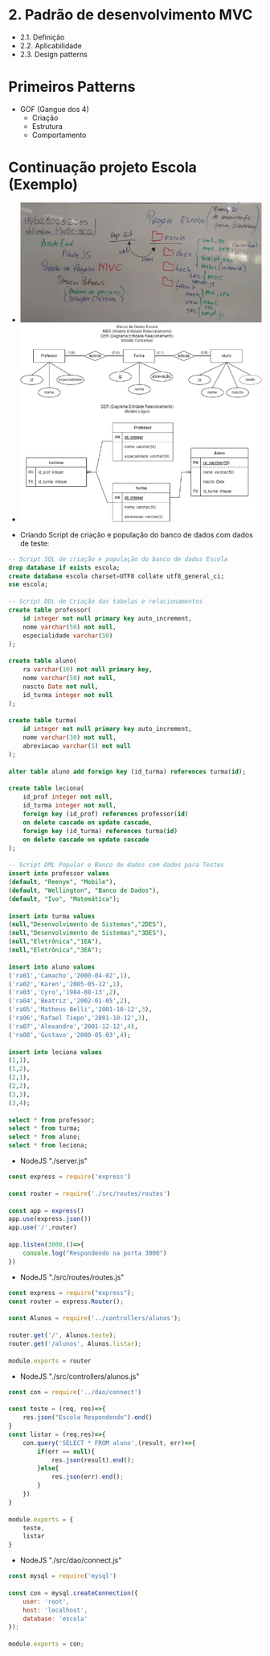 # 2. Padrão de desenvolvimento MVC
- 2.1. Definição
- 2.2. Aplicabilidade
- 2.3. Design patterns
# Primeiros Patterns
- GOF (Gangue dos 4)
	- Criação
	- Estrutura
	- Comportamento
# Continuação projeto Escola (Exemplo)
- <img src="lousa.jpg">
- <img src="der_escola.png">

- Criando Script de criação e população do banco de dados com dados de teste:
```SQL
-- Script SQL de criação e população do banco de dados Escola
drop database if exists escola;
create database escola charset=UTF8 collate utf8_general_ci;
use escola;

-- Script DDL de Criação das tabelas e relacionamentos
create table professor(
    id integer not null primary key auto_increment,
    nome varchar(50) not null,
    especialidade varchar(50)
);

create table aluno(
    ra varchar(10) not null primary key,
    nome varchar(50) not null,
    nascto Date not null,
    id_turma integer not null
);

create table turma(
    id integer not null primary key auto_increment,
    nome varchar(30) not null,
    abreviacao varchar(5) not null
);

alter table aluno add foreign key (id_turma) references turma(id);

create table leciona(
    id_prof integer not null,
    id_turma integer not null,
    foreign key (id_prof) references professor(id)
    on delete cascade on update cascade,
    foreign key (id_turma) references turma(id)
    on delete cascade on update cascade
);

-- Script DML Popular o Banco de dados com dados para Testes
insert into professor values
(default, "Reenye", "Mobile"),
(default, "Wellington", "Banco de Dados"),
(default, "Ivo", "Matemática");

insert into turma values
(null,"Desenvolvimento de Sistemas","2DES"),
(null,"Desenvolvimento de Sistemas","3DES"),
(null,"Eletrônica","1EA"),
(null,"Eletrônica","3EA");

insert into aluno values
('ra01','Camacho','2000-04-02',1),
('ra02','Karen','2005-05-12',1),
('ra03','Cyro','1984-08-13',2),
('ra04','Beatriz','2002-01-05',2),
('ra05','Matheus Belli','2001-10-12',3),
('ra06','Rafael Tiepo','2001-10-12',3),
('ra07','Alexandre','2001-12-12',4),
('ra08','Gustavo','2000-05-03',4);

insert into leciona values
(1,1),
(1,2),
(2,1),
(2,2),
(3,3),
(3,4);

select * from professor;
select * from turma;
select * from aluno;
select * from leciona;
```
- NodeJS "./server.js"
```JavaScript 
const express = require('express')

const router = require('./src/routes/routes')

const app = express()
app.use(express.json())
app.use('/',router)

app.listen(3000,()=>{
    console.log("Respondendo na porta 3000")
})
```

- NodeJS "./src/routes/routes.js"
```JavaScript
const express = require("express");
const router = express.Router();

const Alunos = require('../controllers/alunos');

router.get('/', Alunos.teste);
router.get('/alunos', Alunos.listar);

module.exports = router
```

- NodeJS "./src/controllers/alunos.js"
```JavaScript
const con = require('../dao/connect')

const teste = (req, res)=>{
    res.json("Escola Respondendo").end()
}
const listar = (req,res)=>{
    con.query('SELECT * FROM aluno',(result, err)=>{
        if(err == null){
            res.json(result).end();
        }else{
            res.json(err).end();
        }
    })
}

module.exports = {
    teste,
    listar
}
```

- NodeJS "./src/dao/connect.js"
```JavaScript
const mysql = require('mysql')

const con = mysql.createConnection({
    user: 'root',
    host: 'localhost',
    database: 'escola'
});

module.exports = con;
```

